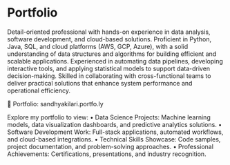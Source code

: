 # Portfolio

Detail-oriented professional with hands-on experience in data analysis, software development, and cloud-based solutions. Proficient in Python, Java, SQL, and cloud platforms (AWS, GCP, Azure), with a solid understanding of data structures and algorithms for building efficient and scalable applications. Experienced in automating data pipelines, developing interactive tools, and applying statistical models to support data-driven decision-making. Skilled in collaborating with cross-functional teams to deliver practical solutions that enhance system performance and operational efficiency.

🔗 Portfolio: sandhyakilari.portfo.ly

Explore my portfolio to view:
	•	Data Science Projects: Machine learning models, data visualization dashboards, and predictive analytics solutions.
	•	Software Development Work: Full-stack applications, automated workflows, and cloud-based integrations.
	•	Technical Skills Showcase: Code samples, project documentation, and problem-solving approaches.
	•	Professional Achievements: Certifications, presentations, and industry recognition.
